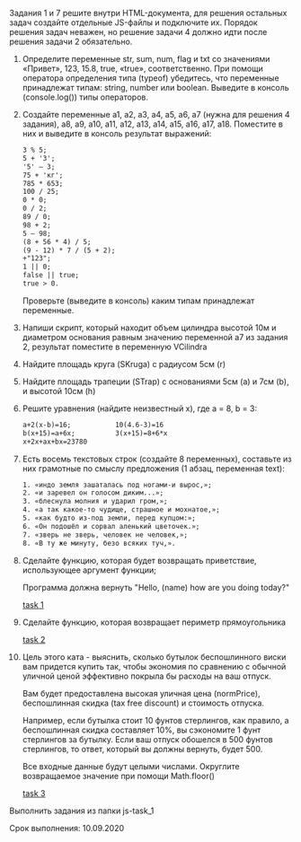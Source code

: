 Задания 1 и 7 решите внутри HTML-документа, для решения остальных задач
создайте отдельные JS-файлы и подключите их. Порядок решения задач неважен, но решение
задачи 4 должно идти после решения задачи 2 обязательно.

1) Определите переменные str, sum, num, flag и txt со значениями «Привет», 123, 15.8,
   true, «true», соответственно. При помощи оператора определения типа (typeof)
   убедитесь, что переменные принадлежат типам: string, number или boolean. Выведите в
   консоль (console.log()) типы операторов.
   
2) Создайте переменные a1, a2, a3, a4, a5, a6, a7 (нужна для решения 4 задания), a8, a9,
   a10, a11, a12, a13, a14, a15, a16, a17, a18. Поместите в них и выведите в консоль результат выражений:
   ```html 5 % 3;
   3 % 5;
   5 + '3';
   '5' – 3;
   75 + 'кг';
   785 * 653;
   100 / 25;
   0 * 0;
   0 / 2;
   89 / 0;
   98 + 2;
   5 – 98;
   (8 + 56 * 4) / 5;
   (9 - 12) * 7 / (5 + 2);
   +"123";
   1 || 0;
   false || true;
   true > 0.
   ```
   Проверьте (выведите в консоль) каким типам принадлежат переменные.
   
3) Напиши скрипт, который находит объем цилиндра высотой 10м и диаметром
   основания равным значению переменной a7 из задания 2, результат поместите в
   переменную VCilindra
   
4) Найдите площадь круга (SKruga) с радиусом 5см (r)
   
5) Найдите площадь трапеции (STrap) с основаниями 5см (a) и 7см (b), и высотой 10см
   (h)
   
6) Решите уравнения (найдите неизвестный x), где a = 8, b = 3:
   ```html 
   a+2(x-b)=16;           10(4.6-3)=16
   b(x+15)=a+6x;          3(x+15)=8+6*x
   x+2x+ax+bx=23780
   ```
   
7) Есть восемь текстовых строк (создайте 8 переменных), составьте из них грамотные по
   смыслу предложения (1 абзац, переменная text):
   
   ```html 
   1. «индо земля зашаталась под ногами-и вырос,»;
   2. «и заревел он голосом диким...»;
   3. «блеснула молния и ударил гром,»;
   4. «а так какое-то чудище, страшное и мохнатое,»;
   5. «как будто из-под земли, перед купцом:»;
   6. «Он подошёл и сорвал аленький цветочек.»;
   7. «зверь не зверь, человек не человек,»;
   8. «В ту же минуту, безо всяких туч,». 
   ```

8) Сделайте функцию, которая будет возвращать приветствие, использующее аргумент функции;

    Программа должна вернуть "Hello, (name) how are you doing today?"

    [task  1](https://www.codewars.com/kata/55a70521798b14d4750000a4/train/javascript)

9) Сделайте функцию, которая возвращает периметр прямоугольника

    [task 2](https://www.codewars.com/kata/5ab6538b379d20ad880000ab/train/javascript)

10) Цель этого ката - выяснить, сколько бутылок беспошлинного виски вам придется купить так, чтобы экономия по сравнению с обычной уличной ценой эффективно покрыла бы расходы на ваш отпуск.

    Вам будет предоставлена высокая уличная цена (normPrice), беспошлинная скидка (tax free discount) и стоимость отпуска.

    Например, если бутылка стоит 10 фунтов стерлингов, как правило, а беспошлинная скидка составляет 10%, вы сэкономите 1 фунт стерлингов за бутылку. Если ваш отпуск обошелся в 500 фунтов стерлингов, то ответ, который вы должны вернуть, будет 500.

    Все входные данные будут целыми числами. Округлите возвращаемое значение при помощи Math.floor()

    [task 3](https://www.codewars.com/kata/57e92e91b63b6cbac20001e5/train/javascript)

Выполнить задания из папки js-task_1

Срок выполнения: 10.09.2020
